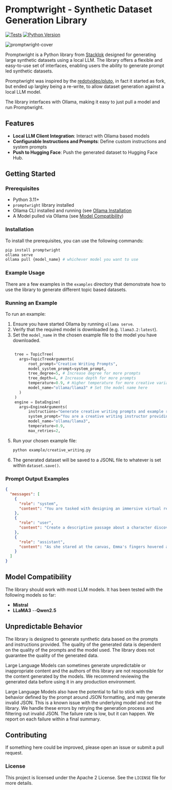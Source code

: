 # Promptwright - Synthetic Dataset Generation Library

[![Tests](https://github.com/StacklokLabs/promptwright/actions/workflows/test.yml/badge.svg)](https://github.com/StacklokLabs/promptwright/actions/workflows/test.yml)
[![Python Version](https://img.shields.io/pypi/pyversions/promptwright.svg)](https://pypi.org/project/promptwright/)

![promptwright-cover](https://github.com/user-attachments/assets/5e345bda-df66-474b-90e7-f488d8f89032)

Promptwright is a Python library from [Stacklok](https://stacklok.com) designed for generating large synthetic 
datasets using a local LLM. The library offers a flexible and easy-to-use set of interfaces, enabling users
the ability to generate prompt led synthetic datasets.

Promptwright was inspired by the [redotvideo/pluto](https://github.com/redotvideo/pluto),
in fact it started as fork, but ended up largley being a re-write, to allow dataset generation
against a local LLM model.

The library interfaces with Ollama, making it easy to just pull a model and run
Promptwright.

## Features

- **Local LLM Client Integration**: Interact with Ollama based models
- **Configurable Instructions and Prompts**: Define custom instructions and system prompts
- **Push to Hugging Face**: Push the generated dataset to Hugging Face Hub.

## Getting Started

### Prerequisites

- Python 3.11+
- `promptwright` library installed
- Ollama CLI installed and running (see [Ollama Installation](https://ollama.com/)
- A Model pulled via Ollama (see [Model Compatibility](#model-compatibility))

### Installation

To install the prerequisites, you can use the following commands:

```bash
pip install promptwright
ollama serve
ollama pull {model_name} # whichever model you want to use
```

### Example Usage

There are a few examples in the `examples` directory that demonstrate how to use
the library to generate different topic based datasets.

### Running an Example

To run an example:

1. Ensure you have started Ollama by running `ollama serve`.
2. Verify that the required model is downloaded (e.g. `llama3.2:latest`).
4. Set the `model_name` in the chosen example file to the model you have downloaded.

  ```python

      tree = TopicTree(
        args=TopicTreeArguments(
            root_prompt="Creative Writing Prompts",
            model_system_prompt=system_prompt,
            tree_degree=5, # Increase degree for more prompts
            tree_depth=4, # Increase depth for more prompts
            temperature=0.9, # Higher temperature for more creative variations
            model_name="ollama/llama3" # Set the model name here
        )
      )
      engine = DataEngine(
        args=EngineArguments(
            instructions="Generate creative writing prompts and example responses.",
            system_prompt="You are a creative writing instructor providing writing prompts and example responses.",
            model_name="ollama/llama3",
            temperature=0.9,
            max_retries=2,
  ```
5. Run your chosen example file:
   ```bash
   python example/creative_writing.py
   ```
6. The generated dataset will be saved to a JSONL file to whatever is set within  `dataset.save()`.

### Prompt Output Examples

```json
{
  "messages": [
    {
      "role": "system",
      "content": "You are tasked with designing an immersive virtual reality experience that transports users to a fantastical world of wonder."
    },
    {
      "role": "user",
      "content": "Create a descriptive passage about a character discovering their hidden talents."
    },
    {
      "role": "assistant",
      "content": "As she stared at the canvas, Emma's fingers hovered above the paintbrushes, as if hesitant to unleash the colors that had been locked within her. The strokes began with bold abandon, swirling blues and greens merging into a mesmerizing dance of light and shadow. With each passing moment, she felt herself becoming the art – her very essence seeping onto the canvas like watercolors in a spring storm. The world around her melted away, leaving only the vibrant symphony of color and creation."
    }
  ]
}
```

## Model Compatibility

The library should work with most LLM models. It has been tested with the
following models so far:

- **Mistral**
- **LLaMA3**
--**Qwen2.5**

## Unpredictable Behavior

The library is designed to generate synthetic data based on the prompts and instructions
provided. The quality of the generated data is dependent on the quality of the prompts
and the model used. The library does not guarantee the quality of the generated data.

Large Language Models can sometimes generate unpredictable or inappropriate
content and the authors of this library are not responsible for the content
generated by the models. We recommend reviewing the generated data before using it
in any production environment.

Large Language Models also have the potential to fail to stick with the behavior
defined by the prompt around JSON formatting, and may generate invalid JSON. This
is a known issue with the underlying model and not the library. We handle these
errors by retrying the generation process and filtering out invalid JSON. The 
failure rate is low, but it can happen. We report on each failure within a final
summary.

## Contributing

If something here could be improved, please open an issue or submit a pull request.

### License

This project is licensed under the Apache 2 License. See the `LICENSE` file for more details.
